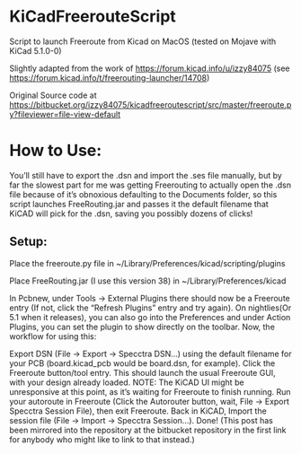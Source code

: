 # KiCadFreerouteScript
Script to launch Freeroute from Kicad on MacOS (tested on Mojave with KiCad 5.1.0-0)

Slightly adapted from the work of https://forum.kicad.info/u/izzy84075 (see https://forum.kicad.info/t/freerouting-launcher/14708)

Original Source code at https://bitbucket.org/izzy84075/kicadfreeroutescript/src/master/freeroute.py?fileviewer=file-view-default

How to Use:
==========


You’ll still have to export the .dsn and import the .ses file manually, but by far the slowest part for me was getting Freerouting to actually open the .dsn file because of it’s obnoxious defaulting to the Documents folder, so this script launches FreeRouting.jar and passes it the default filename that KiCAD will pick for the .dsn, saving you possibly dozens of clicks!

Setup:
------

Place the freeroute.py file in ~/Library/Preferences/kicad/scripting/plugins

Place FreeRouting.jar (I use this version 38) in ~/Library/Preferences/kicad

In Pcbnew, under Tools -> External Plugins there should now be a Freeroute entry (If not, click the “Refresh Plugins” entry and try again).
On nightlies(Or 5.1 when it releases), you can also go into the Preferences and under Action Plugins, you can set the plugin to show directly on the toolbar.
Now, the workflow for using this:

Export DSN (File -> Export -> Specctra DSN…) using the default filename for your PCB (board.kicad_pcb would be board.dsn, for example).
Click the Freeroute button/tool entry. This should launch the usual Freeroute GUI, with your design already loaded. NOTE: The KiCAD UI might be unresponsive at this point, as it’s waiting for Freeroute to finish running.
Run your autoroute in Freeroute (Click the Autorouter button, wait, File -> Export Specctra Session File), then exit Freeroute.
Back in KiCAD, Import the session file (File -> Import -> Specctra Session…).
Done!
(This post has been mirrored into the repository at the bitbucket repository in the first link for anybody who might like to link to that instead.)

